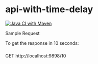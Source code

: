 # api-with-time-delay


[![Java CI with Maven](https://github.com/ashusharmatech/api-with-time-delay/actions/workflows/maven.yml/badge.svg)](https://github.com/ashusharmatech/api-with-time-delay/actions/workflows/maven.yml)



Sample Request 

To get the response in 10 seconds:

###
GET http://localhost:9898/10

